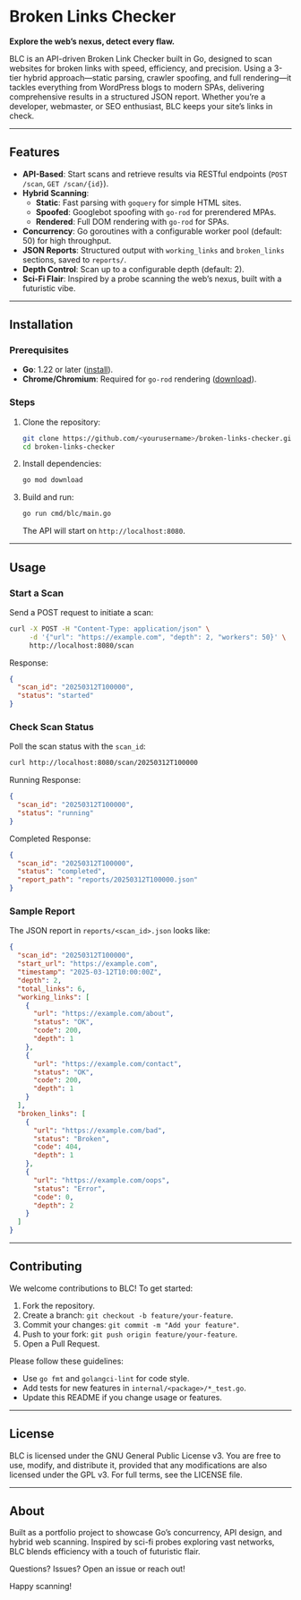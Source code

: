 # Broken Links Checker

**Explore the web’s nexus, detect every flaw.**

BLC is an API-driven Broken Link Checker built in Go, designed to scan websites for broken links with speed, efficiency, and precision. Using a 3-tier hybrid approach—static parsing, crawler spoofing, and full rendering—it tackles everything from WordPress blogs to modern SPAs, delivering comprehensive results in a structured JSON report. Whether you’re a developer, webmaster, or SEO enthusiast, BLC keeps your site’s links in check.

---

## Features

- **API-Based**: Start scans and retrieve results via RESTful endpoints (`POST /scan`, `GET /scan/{id}`).
- **Hybrid Scanning**:
  - **Static**: Fast parsing with `goquery` for simple HTML sites.
  - **Spoofed**: Googlebot spoofing with `go-rod` for prerendered MPAs.
  - **Rendered**: Full DOM rendering with `go-rod` for SPAs.
- **Concurrency**: Go goroutines with a configurable worker pool (default: 50) for high throughput.
- **JSON Reports**: Structured output with `working_links` and `broken_links` sections, saved to `reports/`.
- **Depth Control**: Scan up to a configurable depth (default: 2).
- **Sci-Fi Flair**: Inspired by a probe scanning the web’s nexus, built with a futuristic vibe.

---

## Installation

### Prerequisites

- **Go**: 1.22 or later ([install](https://golang.org/doc/install)).
- **Chrome/Chromium**: Required for `go-rod` rendering ([download](https://www.google.com/chrome/)).

### Steps

1. Clone the repository:

   ```bash
   git clone https://github.com/<yourusername>/broken-links-checker.git
   cd broken-links-checker
   ```

2. Install dependencies:

   ```bash
   go mod download
   ```

3. Build and run:
   ```bash
   go run cmd/blc/main.go
   ```
   The API will start on `http://localhost:8080`.

---

## Usage

### Start a Scan

Send a POST request to initiate a scan:

```bash
curl -X POST -H "Content-Type: application/json" \
     -d '{"url": "https://example.com", "depth": 2, "workers": 50}' \
     http://localhost:8080/scan
```

Response:

```json
{
  "scan_id": "20250312T100000",
  "status": "started"
}
```

### Check Scan Status

Poll the scan status with the `scan_id`:

```bash
curl http://localhost:8080/scan/20250312T100000
```

Running Response:

```json
{
  "scan_id": "20250312T100000",
  "status": "running"
}
```

Completed Response:

```json
{
  "scan_id": "20250312T100000",
  "status": "completed",
  "report_path": "reports/20250312T100000.json"
}
```

### Sample Report

The JSON report in `reports/<scan_id>.json` looks like:

```json
{
  "scan_id": "20250312T100000",
  "start_url": "https://example.com",
  "timestamp": "2025-03-12T10:00:00Z",
  "depth": 2,
  "total_links": 6,
  "working_links": [
    {
      "url": "https://example.com/about",
      "status": "OK",
      "code": 200,
      "depth": 1
    },
    {
      "url": "https://example.com/contact",
      "status": "OK",
      "code": 200,
      "depth": 1
    }
  ],
  "broken_links": [
    {
      "url": "https://example.com/bad",
      "status": "Broken",
      "code": 404,
      "depth": 1
    },
    {
      "url": "https://example.com/oops",
      "status": "Error",
      "code": 0,
      "depth": 2
    }
  ]
}
```

---

## Contributing

We welcome contributions to BLC! To get started:

1. Fork the repository.
2. Create a branch: `git checkout -b feature/your-feature`.
3. Commit your changes: `git commit -m "Add your feature"`.
4. Push to your fork: `git push origin feature/your-feature`.
5. Open a Pull Request.

Please follow these guidelines:

- Use `go fmt` and `golangci-lint` for code style.
- Add tests for new features in `internal/<package>/*_test.go`.
- Update this README if you change usage or features.

---

## License

BLC is licensed under the GNU General Public License v3. You are free to use, modify, and distribute it, provided that any modifications are also licensed under the GPL v3. For full terms, see the LICENSE file.

---

## About

Built as a portfolio project to showcase Go’s concurrency, API design, and hybrid web scanning. Inspired by sci-fi probes exploring vast networks, BLC blends efficiency with a touch of futuristic flair.

Questions? Issues? Open an issue or reach out!

Happy scanning!
